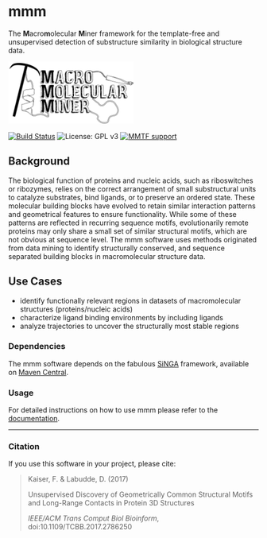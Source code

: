 # mmm
The **M**acro**m**olecular **M**iner framework for the template-free and unsupervised detection of substructure similarity in biological structure data.

<img src="mmm-core/logo/mmm.png" height="125"/>

[![Build Status](https://travis-ci.org/fkaiserbio/mmm.svg?branch=master)](https://travis-ci.org/fkaiserbio/mmm) ![License: GPL v3](https://img.shields.io/badge/License-GPL%20v3-blue.svg) [![MMTF support](https://img.shields.io/badge/MMTF-supported-blue.svg)](https://mmtf.rcsb.org/)

## Background
The biological function of proteins and nucleic acids, such as riboswitches or ribozymes, relies on the correct arrangement of small substructural units to catalyze substrates, bind ligands, or to 
preserve an ordered state. These molecular building blocks have evolved to retain similar interaction patterns and geometrical features to ensure functionality. While some of these patterns are 
reflected in recurring sequence motifs, evolutionarily remote proteins may only share a small set of similar structural motifs, which are not obvious at sequence level. The mmm software uses methods originated from data mining to identify structurally conserved, and sequence separated building blocks in macromolecular structure data.

## Use Cases
- identify functionally relevant regions in datasets of macromolecular structures (proteins/nucleic acids)
- characterize ligand binding environments by including ligands
- analyze trajectories to uncover the structurally most stable regions

### Dependencies
The mmm software depends on the fabulous [SiNGA](https://github.com/cleberecht/singa) framework, available on [Maven Central](https://mvnrepository.com/artifact/bio.singa).

### Usage
For detailed instructions on how to use mmm please refer to the [documentation](https://github.com/fkaiserbio/mmm/blob/master/DOCUMENTATION.md).

---

### Citation

If you use this software in your project, please cite:

>Kaiser, F. & Labudde, D. (2017)
>
>Unsupervised Discovery of Geometrically Common Structural Motifs and Long-Range Contacts in Protein 3D Structures
>
>_IEEE/ACM Trans Comput Biol Bioinform_, doi:10.1109/TCBB.2017.2786250